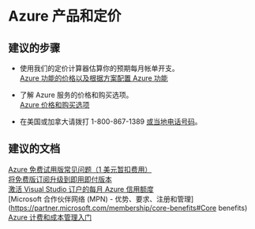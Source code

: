 <properties
    pageTitle="Azure 产品和定价"
    description="Azure 产品和定价"
    service="azure-billing"
    resource="billing"
    authors="kasparks"
    displayOrder=""
    selfHelpType="generic"
    supportTopicIds="32454854"
    resourceTags=""
    productPesIds="15659"
    cloudEnvironments="public"
/>


# <a name="azure-offers-and-pricing"></a>Azure 产品和定价

## <a name="recommended-steps"></a>**建议的步骤**

* 使用我们的定价计算器估算你的预期每月帐单开支。<br>
[Azure 功能的价格以及根据方案配置 Azure 功能](https://azure.microsoft.com/pricing/calculator/)

* 了解 Azure 服务的价格和购买选项。<br>
[Azure 价格和购买选项](https://azure.microsoft.com/pricing/)

* 在美国或加拿大请拨打 1-800-867-1389 [或当地电话号码](https://azure.microsoft.com/overview/sales-number/)。 <br>

## <a name="recommended-documents"></a>**建议的文档**

[Azure 免费试用版常见问题（1 美元暂扣费用）](https://azure.microsoft.com/pricing/free-trial-faq/)<br>
[将免费版订阅升级到即用即付版本](https://azure.microsoft.com/documentation/articles/billing-upgrade-azure-subscription/)<br>
[激活 Visual Studio 订户的每月 Azure 信用额度](https://azure.microsoft.com/pricing/member-offers/msdn-benefits/)<br>
[Microsoft 合作伙伴网络 (MPN) - 优势、要求、注册和管理](https://partner.microsoft.com/membership/core-benefits#Core benefits)<br>
[Azure 计费和成本管理入门](https://docs.microsoft.com/azure/billing/billing-getting-started)


<!--HONumber=Dec16_HO4-->


